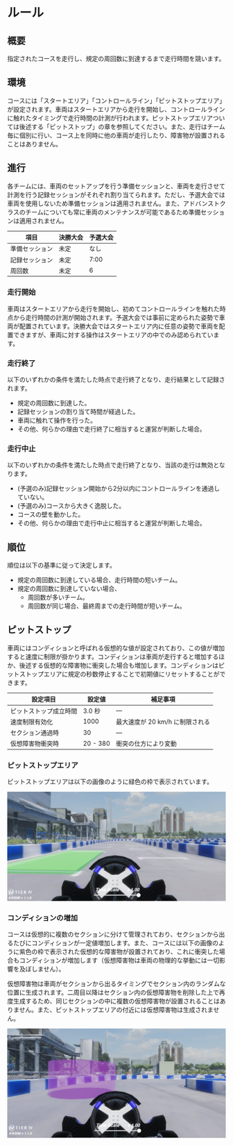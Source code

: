 # ルール

## 概要

指定されたコースを走行し、規定の周回数に到達するまで走行時間を競います。

## 環境

コースには「スタートエリア」「コントロールライン」「ピットストップエリア」が設定されます。車両はスタートエリアから走行を開始し、コントロールラインに触れたタイミングで走行時間の計測が行われます。ピットストップエリアついては後述する「ピットストップ」の章を参照してください。また、走行はチーム毎に個別に行い、コース上を同時に他の車両が走行したり、障害物が設置されることはありません。

## 進行

各チームには、車両のセットアップを行う準備セッションと、車両を走行させて計測を行う記録セッションがそれぞれ割り当てられます。ただし、予選大会では車両を使用しないため準備セッションは適用されません。また、アドバンストクラスのチームについても常に車両のメンテナンスが可能であるため準備セッションは適用されません。

| 項目           | 決勝大会 | 予選大会 |
| -------------- | -------- | -------- |
| 準備セッション | 未定     | なし     |
| 記録セッション | 未定     | 7:00     |
| 周回数         | 未定     | 6        |

### 走行開始

車両はスタートエリアから走行を開始し、初めてコントロールラインを触れた時点から走行時間の計測が開始されます。予選大会では事前に定められた姿勢で車両が配置されています。決勝大会ではスタートエリア内に任意の姿勢で車両を配置できますが、車両に対する操作はスタートエリアの中でのみ認められています。

### 走行終了

以下のいずれかの条件を満たした時点で走行終了となり、走行結果として記録されます。

- 規定の周回数に到達した。
- 記録セッションの割り当て時間が経過した。
- 車両に触れて操作を行った。
- その他、​何らかの理由で走行終了に相当すると運営が判断した場合。

### 走行中止

以下のいずれかの条件を満たした時点で走行終了となり、当該の走行は無効となります。

- (予選のみ)記録セッション開始から2分以内にコントロールラインを通過していない。
- (予選のみ)コースから大きく逸脱した。
- コースの壁を動かした。
- その他、​何らかの理由で走行中止に相当すると運営が判断した場合。

<!--
### 再走

決勝大会では、車両が走行を継続できなくなるなど何らかの理由で走行をやり直したい場合に、運営スタッフに申請して再走することができます。再走を申請するとその時点で走行終了として扱われ、周回数と走行時間については記録セッション中に行われた全ての走行の中から最も優れたものが採用されます。
-->

## 順位

順位は以下の基準に従って決定します。

- 規定の周回数に到達している場合、走行時間の短いチーム。
- 規定の周回数に到達していない場合、
  - 周回数が多いチーム。
  - 周回数が同じ場合、最終周までの走行時間が短いチーム。

## ピットストップ

車両にはコンディションと呼ばれる仮想的な値が設定されており、この値が増加すると速度に制限が掛かります。コンディションは車両が走行すると増加するほか、後述する仮想的な障害物に衝突した場合も増加します。コンディションはピットストップエリアに規定の秒数停止することで初期値にリセットすることができます。

| 設定項目               | 設定値          | 補足事項                        |
| ---------------------- | --------------- | ------------------------------- |
| ピットストップ成立時間 | 3.0 秒          | ―                              |
| 速度制限有効化         | 1000            | 最大速度が 20 km/h に制限される |
| セクション通過時       | 30              | ―                              |
| 仮想障害物衝突時       | 20 - 380        | 衝突の仕方により変動            |

### ピットストップエリア

ピットストップエリアは以下の画像のように緑色の枠で表示されています。

![pit-stop-area](./images/pit-stop-area.png)

### コンディションの増加

コースは仮想的に複数のセクションに分けて管理されており、セクションから出るたびにコンディションが一定値増加します。また、コースには以下の画像のように紫色の枠で表示された仮想的な障害物が設置されており、これに衝突した場合もコンディションが増加します（仮想障害物は車両の物理的な挙動には一切影響を及ぼしません）。

仮想障害物は車両がセクションから出るタイミングでセクション内のランダムな位置に生成されます。二周目以降はセクション内の仮想障害物を削除した上で再度生成するため、同じセクションの中に複数の仮想障害物が設置されることはありません。また、ピットストップエリアの付近には仮想障害物は生成されません。

![virtual-objects](./images/virtual-objects.png)
